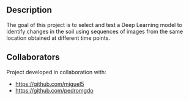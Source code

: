 ## Description

The goal of this project is to select and test a Deep Learning model to identify changes in the soil using sequences of images from the same location obtained at different time points.

## Collaborators

Project developed in collaboration with:

- https://github.com/miguel5
- https://github.com/pedromgdo
